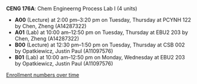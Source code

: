 **CENG 176A**: Chem Engineerng Process Lab I (4 units)

- **A00** (Lecture) at 2:00 pm–3:20 pm on Tuesday, Thursday at PCYNH 122 by Chen, Zheng (A14287322)
- **A01** (Lab) at 10:00 am–12:50 pm on Tuesday, Thursday at EBU2 203 by Chen, Zheng (A14287322)
- **B00** (Lecture) at 12:30 pm–1:50 pm on Tuesday, Thursday at CSB 002 by Opatkiewicz, Justin Paul (A11097576)
- **B01** (Lab) at 10:00 am–12:50 pm on Monday, Wednesday at EBU2 203 by Opatkiewicz, Justin Paul (A11097576)

[Enrollment numbers over time](./CENG176A.tsv)
